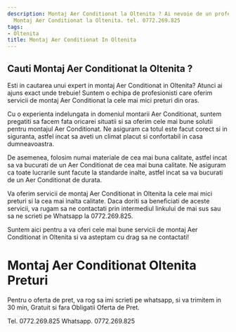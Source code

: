 ```yaml
---
description: Montaj Aer Conditionat la Oltenita ? Ai nevoie de un profesionist in
  Montaj Aer Conditionat la Oltenita. tel. 0772.269.825
tags:
- Oltenita
title: Montaj Aer Conditionat In Oltenita
---
```



## Cauti Montaj Aer Conditionat la Oltenita ?

Esti in cautarea unui expert in montaj Aer Conditionat in Oltenita? Atunci ai ajuns exact unde trebuie! Suntem o echipa de profesionisti care oferim servicii de montaj Aer Conditionat la cele mai mici preturi din oras.

Cu o experienta indelungata in domeniul montarii Aer Conditionat, suntem pregatiti sa facem fata oricarei situatii si sa oferim cele mai bune solutii pentru montajul Aer Conditionat. Ne asiguram ca totul este facut corect si in siguranta, astfel incat sa aveti un climat placut si confortabil in casa dumneavoastra.

De asemenea, folosim numai materiale de cea mai buna calitate, astfel incat sa va bucurati de un Aer Conditionat de cea mai buna calitate. Ne asiguram ca toate lucrarile sunt facute la standarde inalte, astfel incat sa va bucurati de un Aer Conditionat de durata.

Va oferim servicii de montaj Aer Conditionat in Oltenita la cele mai mici preturi si la cea mai inalta calitate. Daca doriti sa beneficiati de aceste servicii, va rugam sa ne contactati prin intermediul linkului de mai sus sau sa ne scrieti pe Whatsapp la 0772.269.825.

Suntem aici pentru a va oferi cele mai bune servicii de montaj Aer Conditionat in Oltenita si va asteptam cu drag sa ne contactati!

# Montaj Aer Conditionat Oltenita Preturi
Pentru o oferta de pret, va rog sa imi scrieti pe whatsapp, si va trimitem in 30 min, Gratuit si fara Obligatii Oferta de Pret.

Tel. 0772.269.825
Whatsapp. 0772.269.825